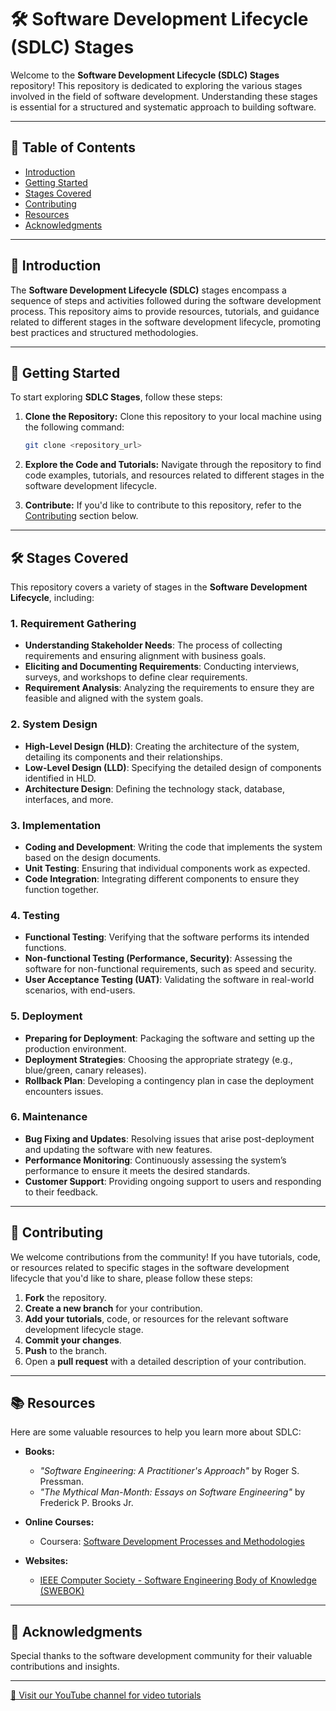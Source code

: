 # 🛠️ Software Development Lifecycle (SDLC) Stages

Welcome to the **Software Development Lifecycle (SDLC) Stages** repository! This repository is dedicated to exploring the various stages involved in the field of software development. Understanding these stages is essential for a structured and systematic approach to building software.

---

## 📑 Table of Contents

- [Introduction](#introduction)
- [Getting Started](#getting-started)
- [Stages Covered](#stages-covered)
- [Contributing](#contributing)
- [Resources](#resources)
- [Acknowledgments](#acknowledgments)

---

## 📘 Introduction

The **Software Development Lifecycle (SDLC)** stages encompass a sequence of steps and activities followed during the software development process. This repository aims to provide resources, tutorials, and guidance related to different stages in the software development lifecycle, promoting best practices and structured methodologies.

---

## 🚀 Getting Started

To start exploring **SDLC Stages**, follow these steps:

1. **Clone the Repository:** Clone this repository to your local machine using the following command:
   ```bash
   git clone <repository_url>
   ```

2. **Explore the Code and Tutorials:** Navigate through the repository to find code examples, tutorials, and resources related to different stages in the software development lifecycle.

3. **Contribute:** If you'd like to contribute to this repository, refer to the [Contributing](#contributing) section below.

---

## 🛠️ Stages Covered

This repository covers a variety of stages in the **Software Development Lifecycle**, including:

### 1. **Requirement Gathering**
   - **Understanding Stakeholder Needs**: The process of collecting requirements and ensuring alignment with business goals.
   - **Eliciting and Documenting Requirements**: Conducting interviews, surveys, and workshops to define clear requirements.
   - **Requirement Analysis**: Analyzing the requirements to ensure they are feasible and aligned with the system goals.

### 2. **System Design**
   - **High-Level Design (HLD)**: Creating the architecture of the system, detailing its components and their relationships.
   - **Low-Level Design (LLD)**: Specifying the detailed design of components identified in HLD.
   - **Architecture Design**: Defining the technology stack, database, interfaces, and more.

### 3. **Implementation**
   - **Coding and Development**: Writing the code that implements the system based on the design documents.
   - **Unit Testing**: Ensuring that individual components work as expected.
   - **Code Integration**: Integrating different components to ensure they function together.

### 4. **Testing**
   - **Functional Testing**: Verifying that the software performs its intended functions.
   - **Non-functional Testing (Performance, Security)**: Assessing the software for non-functional requirements, such as speed and security.
   - **User Acceptance Testing (UAT)**: Validating the software in real-world scenarios, with end-users.

### 5. **Deployment**
   - **Preparing for Deployment**: Packaging the software and setting up the production environment.
   - **Deployment Strategies**: Choosing the appropriate strategy (e.g., blue/green, canary releases).
   - **Rollback Plan**: Developing a contingency plan in case the deployment encounters issues.

### 6. **Maintenance**
   - **Bug Fixing and Updates**: Resolving issues that arise post-deployment and updating the software with new features.
   - **Performance Monitoring**: Continuously assessing the system’s performance to ensure it meets the desired standards.
   - **Customer Support**: Providing ongoing support to users and responding to their feedback.

---

## 🤝 Contributing

We welcome contributions from the community! If you have tutorials, code, or resources related to specific stages in the software development lifecycle that you'd like to share, please follow these steps:

1. **Fork** the repository.
2. **Create a new branch** for your contribution.
3. **Add your tutorials**, code, or resources for the relevant software development lifecycle stage.
4. **Commit your changes**.
5. **Push** to the branch.
6. Open a **pull request** with a detailed description of your contribution.

---

## 📚 Resources

Here are some valuable resources to help you learn more about SDLC:

- **Books:**
  - *"Software Engineering: A Practitioner's Approach"* by Roger S. Pressman.
  - *"The Mythical Man-Month: Essays on Software Engineering"* by Frederick P. Brooks Jr.

- **Online Courses:**
  - Coursera: [Software Development Processes and Methodologies](https://www.coursera.org/learn/software-processes)

- **Websites:**
  - [IEEE Computer Society - Software Engineering Body of Knowledge (SWEBOK)](https://www.computer.org/technical-committees/software-engineering/)

---

## 🙏 Acknowledgments

Special thanks to the software development community for their valuable contributions and insights.

---

[🎥 Visit our YouTube channel for video tutorials](https://www.youtube.com/@CodeCraft-ll5nz/featured)

